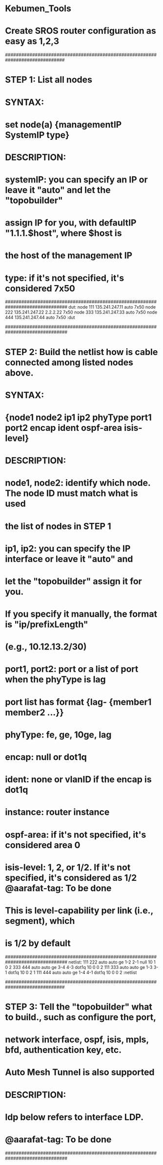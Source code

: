 # Kebumen_Tools
# Create SROS router configuration as easy as 1,2,3

##############################################################################
# STEP 1: List all nodes
# 
# SYNTAX:
#    set node(a) {managementIP SystemIP type}
#
# DESCRIPTION:
#    systemIP: you can specify an IP or leave it "auto" and let the "topobuilder"
#              assign IP for you, with defaultIP "1.1.1.$host", where $host is
#              the host of the management IP
#    type:     if it's not specified, it's considered 7x50
###############################################################################
dut:
node 111  135.241.247.11 auto 		7x50
node 222  135.241.247.22 2.2.2.22 	7x50
node 333  135.241.247.33 auto 		7x50
node 444  135.241.247.44 auto 		7x50
:dut

###############################################################################
# STEP 2: Build the netlist how is cable connected among listed nodes above.
#
# SYNTAX:
#    {node1 node2 ip1 ip2 phyType port1 port2 encap ident ospf-area isis-level}
# 
# DESCRIPTION:
#    node1, node2: identify which node. The node ID must match what is used
#                  the list of nodes in STEP 1
#    ip1, ip2:     you can specify the IP interface or leave it "auto" and
#                  let the "topobuilder" assign it for you.
#                  If you specify it manually, the format is "ip/prefixLength"
#                  (e.g., 10.12.13.2/30)
#    port1, port2: port or a list of port when the phyType is lag
#                  port list has format {lag-<id> {member1 member2 ...}}
#    phyType:      fe, ge, 10ge, lag
#    encap:        null or dot1q
#    ident:        none or vlanID if the encap is dot1q
#    instance:     router instance 
#    ospf-area:    if it's not specified, it's considered area 0
#    isis-level:   1, 2, or 1/2. If it's not specified, it's considered as 1/2 @aarafat-tag: To be done
#                  This is level-capability per link (i.e., segment), which 
#                  is 1/2 by default
###############################################################################
netlist:
111 222 auto auto ge 1-2 2-1 null  10 1 0 2
333 444 auto auto ge 3-4 4-3 dot1q 10 0 0 2
111 333 auto auto ge 1-3 3-1 dot1q 10 0 2 1
111 444 auto auto ge 1-4 4-1 dot1q 10 0 0 2
:netlist

##############################################################################
# STEP 3: Tell the "topobuilder" what to build., such as configure the port,
#         network interface, ospf, isis, mpls, bfd, authentication key, etc.
#        
#         Auto Mesh Tunnel is also supported
# DESCRIPTION:
#    ldp below refers to interface LDP.
# 
# @aarafat-tag: To be done
###############################################################################
